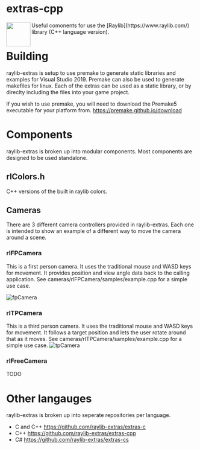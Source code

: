 # extras-cpp
<img align="left" src="https://github.com/raysan5/raylib/raw/master/logo/raylib_logo_animation.gif" width="64">
Useful comonents for use the [Raylib](https://www.raylib.com/) library (C++ language version). 

# Building
raylib-extras is setup to use premake to generate static libraries and examples for Visual Studio 2019. Premake can also be used to generate makefiles for linux. Each of the extras can be used as a static library, or by direclty including the files into your game project.

If you wish to use premake, you will need to download the Premake5 executable for your platform from. https://premake.github.io/download

# Components
raylib-extras is broken up into modular components. Most components are designed to be used standalone.

## rlColors.h
C++ versions of the built in raylib colors.

## Cameras
There are 3 different camera controllers provided in raylib-extras. Each one is intended to show an example of a different way to move the camera around a scene.

### rlFPCamera
This is a first person camera. It uses the traditional mouse and WASD keys for movement. It provides position and view angle data back to the calling application.
See cameras/rlFPCamera/samples/example.cpp for a simple use case.

![fpCamera](https://user-images.githubusercontent.com/322174/136627569-64e0b660-d846-4b1c-9239-5e09b030b2aa.gif)

### rlTPCamera
This is a third person camera. It uses the traditional mouse and WASD keys for movement. It follows a target position and lets the user rotate around that as it moves.
See cameras/rlTPCamera/samples/example.cpp for a simple use case.
![tpCamera](https://user-images.githubusercontent.com/322174/136641801-3f7f0a05-e79a-4f67-b05a-217e183eedde.gif)

### rlFreeCamera
TODO

# Other langauges
raylib-extras is broken up into seperate repositories per language.

 * C and C++ https://github.com/raylib-extras/extras-c 
 * C++ https://github.com/raylib-extras/extras-cpp
 * C# https://github.com/raylib-extras/extras-cs

